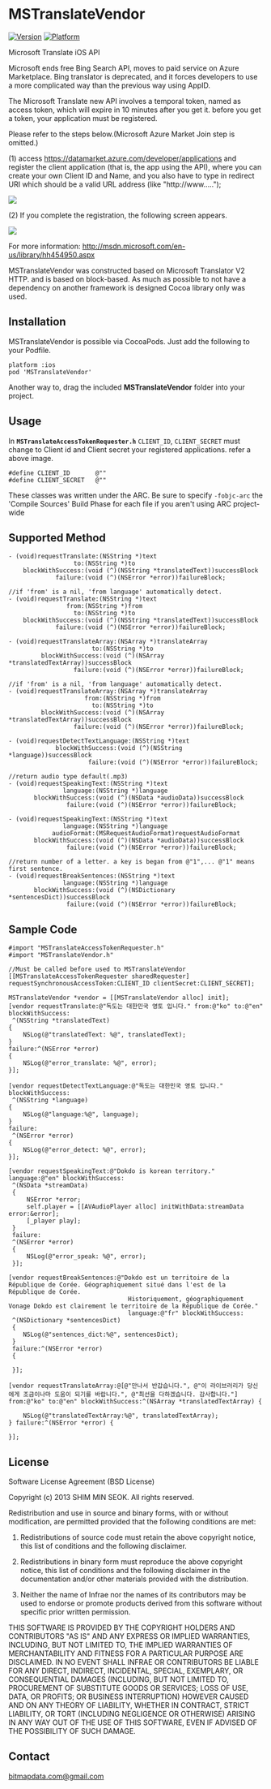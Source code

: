 MSTranslateVendor
=================

[![Version](http://cocoapod-badges.herokuapp.com/v/MSTranslateVendor/badge.png)](http://cocoapod-badges.herokuapp.com/v/MSTranslateVendor/badge.png)
[![Platform](http://cocoapod-badges.herokuapp.com/p/MSTranslateVendor/badge.png)](http://cocoapod-badges.herokuapp.com/p/MSTranslateVendor/badge.png)

Microsoft Translate iOS API

Microsoft ends free Bing Search API, moves to paid service on Azure Marketplace. Bing translator is deprecated, and it forces developers to use a more complicated way than the previous way using AppID.

The Microsoft Translate new API involves a temporal token, named as access token, which will expire in 10 minutes after you get it. before you get a token, your application must be registered.

Please refer to the steps below.(Microsoft Azure Market Join step is omitted.) 

(1) access https://datamarket.azure.com/developer/applications and register the client application (that is, the app using the API), where you can create your own Client ID and Name, and you also have to type in
redirect URI which should be a valid URL address (like "http://www.....");
  
![](https://s3.amazonaws.com/Y1J8k27YH1U3r6LeEwCOP2cvY97xxXTs/img0.png)

(2) If you complete the registration, the following screen appears. 
  
![](https://s3.amazonaws.com/Y1J8k27YH1U3r6LeEwCOP2cvY97xxXTs/img1.png)

For more information: http://msdn.microsoft.com/en-us/library/hh454950.aspx

MSTranslateVendor was constructed based on Microsoft Translator V2 HTTP. and is based on block-based.  As much as possible to not have a dependency on another framework is designed Cocoa library only was used.

## Installation ##

MSTranslateVendor is possible via CocoaPods. Just add the following to your Podfile.

    platform :ios
    pod 'MSTranslateVendor'

Another way to, drag the included <b>MSTranslateVendor</b> folder into your project.

## Usage ##

In <b>`MSTranslateAccessTokenRequester.h`</b> `CLIENT_ID`, `CLIENT_SECRET` must change to Client id and Client secret your registered applications. refer a above image.

    #define CLIENT_ID       @""
    #define CLIENT_SECRET   @""

These classes was written under the ARC. Be sure to specify `-fobjc-arc` the 'Compile Sources' Build Phase for each file if you aren't using ARC project-wide

## Supported Method ##

	- (void)requestTranslate:(NSString *)text
                      to:(NSString *)to
        blockWithSuccess:(void (^)(NSString *translatedText))successBlock
                 failure:(void (^)(NSError *error))failureBlock;

	//if 'from' is a nil, 'from language' automatically detect.
	- (void)requestTranslate:(NSString *)text
                    from:(NSString *)from
                      to:(NSString *)to
        blockWithSuccess:(void (^)(NSString *translatedText))successBlock
                 failure:(void (^)(NSError *error))failureBlock;

	- (void)requestTranslateArray:(NSArray *)translateArray
                           to:(NSString *)to
             blockWithSuccess:(void (^)(NSArray *translatedTextArray))successBlock
                      failure:(void (^)(NSError *error))failureBlock;

	//if 'from' is a nil, 'from language' automatically detect.
	- (void)requestTranslateArray:(NSArray *)translateArray
                         from:(NSString *)from
                           to:(NSString *)to
             blockWithSuccess:(void (^)(NSArray *translatedTextArray))successBlock
                      failure:(void (^)(NSError *error))failureBlock;

	- (void)requestDetectTextLanguage:(NSString *)text
                 blockWithSuccess:(void (^)(NSString *language))successBlock
                          failure:(void (^)(NSError *error))failureBlock;

	//return audio type default(.mp3)
	- (void)requestSpeakingText:(NSString *)text
                   language:(NSString *)language
           blockWithSuccess:(void (^)(NSData *audioData))successBlock
                    failure:(void (^)(NSError *error))failureBlock;

	- (void)requestSpeakingText:(NSString *)text
                   language:(NSString *)language
                audioFormat:(MSRequestAudioFormat)requestAudioFormat
           blockWithSuccess:(void (^)(NSData *audioData))successBlock
                    failure:(void (^)(NSError *error))failureBlock;

	//return number of a letter. a key is began from @"1",... @"1" means first sentence.
	- (void)requestBreakSentences:(NSString *)text
                   language:(NSString *)language
           blockWithSuccess:(void (^)(NSDictionary *sentencesDict))successBlock
                    failure:(void (^)(NSError *error))failureBlock;

## Sample Code ##

    #import "MSTranslateAccessTokenRequester.h"
    #import "MSTranslateVendor.h"
    
    //Must be called before used to MSTranslateVendor
    [[MSTranslateAccessTokenRequester sharedRequester] requestSynchronousAccessToken:CLIENT_ID clientSecret:CLIENT_SECRET];
    
    MSTranslateVendor *vendor = [[MSTranslateVendor alloc] init];
    [vendor requestTranslate:@"독도는 대한민국 영토 입니다." from:@"ko" to:@"en" blockWithSuccess:
     ^(NSString *translatedText)
    {
        NSLog(@"translatedText: %@", translatedText);
    }
    failure:^(NSError *error)
    {
        NSLog(@"error_translate: %@", error);
    }];
    
    [vendor requestDetectTextLanguage:@"독도는 대한민국 영토 입니다." blockWithSuccess:
     ^(NSString *language)
    {
        NSLog(@"language:%@", language);
    }
    failure:
     ^(NSError *error)
    {
        NSLog(@"error_detect: %@", error);
    }];
    
    [vendor requestSpeakingText:@"Dokdo is korean territory." language:@"en" blockWithSuccess:
     ^(NSData *streamData)
     {
         NSError *error;
         self.player = [[AVAudioPlayer alloc] initWithData:streamData error:&error];
         [_player play];
     }
     failure:
     ^(NSError *error)
     {
         NSLog(@"error_speak: %@", error);
     }];
     
    [vendor requestBreakSentences:@"Dokdo est un territoire de la République de Corée. Géographiquement situé dans l'est de la République de Corée.
                                     Historiquement, géographiquement Vonage Dokdo est clairement le territoire de la République de Corée." 
                                     language:@"fr" blockWithSuccess:
     ^(NSDictionary *sentencesDict)
     {
        NSLog(@"sentences_dict:%@", sentencesDict);
     }
     failure:^(NSError *error)
     {
        
     }];
     
	[vendor requestTranslateArray:@[@"만나서 반갑습니다.", @"이 라이브러리가 당신에게 조금이나마 도움이 되기를 바랍니다.", @"최선을 다하겠습니다. 감사합니다."] from:@"ko" to:@"en" blockWithSuccess:^(NSArray *translatedTextArray) {
        
        NSLog(@"translatedTextArray:%@", translatedTextArray);
    } failure:^(NSError *error) {
        
    }];


## License ##

Software License Agreement (BSD License)

Copyright (c) 2013 SHIM MIN SEOK. All rights reserved.

Redistribution and use in source and binary forms, with or without
modification, are permitted provided that the following conditions are met:

  1. Redistributions of source code must retain the above copyright
     notice, this list of conditions and the following disclaimer.
   
  2. Redistributions in binary form must reproduce the above copyright
     notice, this list of conditions and the following disclaimer in
     the documentation and/or other materials provided with the
     distribution.

  3. Neither the name of Infrae nor the names of its contributors may
     be used to endorse or promote products derived from this software
     without specific prior written permission.

THIS SOFTWARE IS PROVIDED BY THE COPYRIGHT HOLDERS AND CONTRIBUTORS
"AS IS" AND ANY EXPRESS OR IMPLIED WARRANTIES, INCLUDING, BUT NOT
LIMITED TO, THE IMPLIED WARRANTIES OF MERCHANTABILITY AND FITNESS FOR
A PARTICULAR PURPOSE ARE DISCLAIMED. IN NO EVENT SHALL INFRAE OR
CONTRIBUTORS BE LIABLE FOR ANY DIRECT, INDIRECT, INCIDENTAL, SPECIAL,
EXEMPLARY, OR CONSEQUENTIAL DAMAGES (INCLUDING, BUT NOT LIMITED TO,
PROCUREMENT OF SUBSTITUTE GOODS OR SERVICES; LOSS OF USE, DATA, OR
PROFITS; OR BUSINESS INTERRUPTION) HOWEVER CAUSED AND ON ANY THEORY OF
LIABILITY, WHETHER IN CONTRACT, STRICT LIABILITY, OR TORT (INCLUDING
NEGLIGENCE OR OTHERWISE) ARISING IN ANY WAY OUT OF THE USE OF THIS
SOFTWARE, EVEN IF ADVISED OF THE POSSIBILITY OF SUCH DAMAGE.

## Contact ##

bitmapdata.com@gmail.com
